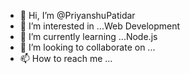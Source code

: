 - 👋 Hi, I’m @PriyanshuPatidar
- 👀 I’m interested in ...Web Development
- 🌱 I’m currently learning ...Node.js
- 💞️ I’m looking to collaborate on ...
- 📫 How to reach me ...

<!---
PriyanshuPatidar/PriyanshuPatidar is a ✨ special ✨ repository because its `README.md` (this file) appears on your GitHub profile.
You can click the Preview link to take a look at your changes.
--->
